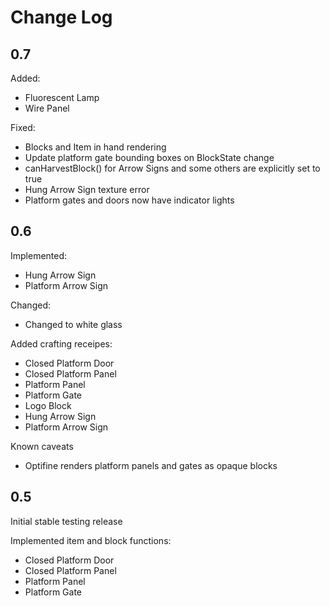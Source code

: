 Change Log
==========

0.7
---

Added:

* Fluorescent Lamp
* Wire Panel

Fixed:

* Blocks and Item in hand rendering
* Update platform gate bounding boxes on BlockState change
* canHarvestBlock() for Arrow Signs and some others are explicitly set to true
* Hung Arrow Sign texture error
* Platform gates and doors now have indicator lights

0.6
---

Implemented:

* Hung Arrow Sign
* Platform Arrow Sign

Changed:

* Changed to white glass

Added crafting receipes:

* Closed Platform Door
* Closed Platform Panel
* Platform Panel
* Platform Gate 
* Logo Block
* Hung Arrow Sign
* Platform Arrow Sign

Known caveats

* Optifine renders platform panels and gates as opaque blocks

0.5
---

Initial stable testing release

Implemented item and block functions:

* Closed Platform Door
* Closed Platform Panel
* Platform Panel
* Platform Gate 


